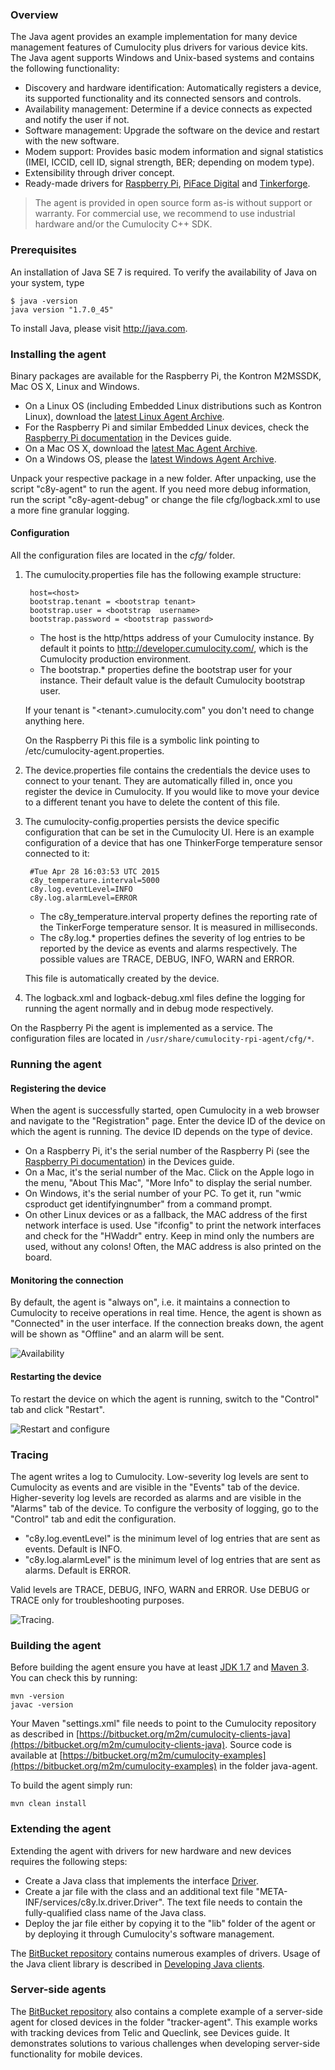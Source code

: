 ### Overview

The Java agent provides an example implementation for many device management features of Cumulocity plus drivers for various device kits. The Java agent supports Windows and Unix-based systems and contains the following functionality:

* Discovery and hardware identification: Automatically registers a device, its supported functionality and its connected sensors and controls.
* Availability management: Determine if a device connects as expected and notify the user if not.
* Software management: Upgrade the software on the device and restart with the new software.
* Modem support: Provides basic modem information and signal statistics  (IMEI, ICCID, cell ID, signal strength, BER; depending on modem type).
* Extensibility through driver concept.
* Ready-made drivers for [Raspberry Pi](/guides/devices/raspberry-pi), [PiFace Digital](/guides/devices/raspberry-pi) and [Tinkerforge](/guides/devices/tinkerforge).

> The agent is provided in open source form as-is without support or warranty. For commercial use, we recommend to use industrial hardware and/or the Cumulocity C++ SDK.

### Prerequisites

An installation of Java SE 7 is required. To verify the availability of Java on your system, type

	$ java -version
	java version "1.7.0_45"

To install Java, please visit http://java.com.


### Installing the agent

Binary packages are available for the Raspberry Pi, the Kontron M2MSSDK, Mac OS X, Linux and Windows.

* On a Linux OS (including Embedded Linux distributions such as Kontron Linux), download the [latest Linux Agent Archive](http://resources.cumulocity.com/examples/cumulocity-linux-agent-latest.tar.gz).
* For the Raspberry Pi and similar Embedded Linux devices, check the [Raspberry Pi documentation](/guides/devices/raspberry-pi) in the Devices guide.
* On a Mac OS X, download the [latest Mac Agent Archive](http://resources.cumulocity.com/examples/cumulocity-mac-agent-latest.tar.gz).
* On a Windows OS, please the [latest Windows Agent Archive](http://resources.cumulocity.com/examples/cumulocity-win-agent-latest.zip).

Unpack your respective package in a new folder. After unpacking, use the script "c8y-agent" to run the agent. If you need more debug information, run the script "c8y-agent-debug" or change the file cfg/logback.xml to use a more fine granular logging.

#### Configuration

All the configuration files are located in the *cfg/* folder.

1. The cumulocity.properties file has the following example structure:

		host=<host>
		bootstrap.tenant = <bootstrap tenant>
		bootstrap.user = <bootstrap  username>
		bootstrap.password = <bootstrap password>

	* The host is the http/https address of your Cumulocity instance. By default it points to http://developer.cumulocity.com/, which is the Cumulocity production environment.
	* The bootstrap.* properties define the bootstrap user for your instance. Their default value is the default Cumulocity bootstrap user.

	If your tenant is "&lt;tenant&gt;.cumulocity.com" you don't need to change anything here.

	On the Raspberry Pi this file is a symbolic link pointing to /etc/cumulocity-agent.properties.

2. The device.properties file contains the credentials the device uses to connect to your tenant. They are automatically filled in, once you register the device in Cumulocity. If you would like to move your device to a different tenant you have to delete the content of this file.

3. The cumulocity-config.properties persists the device specific configuration that can be set in the Cumulocity UI. Here is an example configuration of a device that has one ThinkerForge temperature sensor connected to it:

		#Tue Apr 28 16:03:53 UTC 2015
		c8y_temperature.interval=5000
		c8y.log.eventLevel=INFO
		c8y.log.alarmLevel=ERROR

	* The c8y_temperature.interval property defines the reporting rate of the TinkerForge temperature sensor. It is measured in milliseconds.
	* The c8y.log.* properties defines the severity of log entries to be reported by the device as events and alarms respectively. The possible values are TRACE, DEBUG, INFO, WARN and ERROR.

	This file is automatically created by the device.

4. The logback.xml and logback-debug.xml files define the logging for running the agent normally and in debug mode respectively.

On the Raspberry Pi the agent is implemented as a service. The configuration files are located in `/usr/share/cumulocity-rpi-agent/cfg/*`.


### Running the agent

#### Registering the device

When the agent is successfully started, open Cumulocity in a web browser and navigate to the "Registration" page. Enter the device ID of the device on which the agent is running. The device ID depends on the type of device.

* On a Raspberry Pi, it's the serial number of the Raspberry Pi (see the [Raspberry Pi documentation](/guides/devices/raspberry-pi)) in the Devices guide.
* On a Mac, it's the serial number of the Mac. Click on the Apple logo in the menu, "About This Mac", "More Info" to display the serial number.
* On Windows, it's the serial number of your PC. To get it, run "wmic csproduct get identifyingnumber" from a command prompt.
* On other Linux devices or as a fallback, the MAC address of the first network interface is used. Use "ifconfig" to print the network interfaces and check for the "HWaddr" entry. Keep in mind only the numbers are used, without any colons! Often, the MAC address is also printed on the board.

#### Monitoring the connection

By default, the agent is "always on", i.e. it maintains a connection to Cumulocity to receive operations in real time. Hence, the agent is shown as "Connected" in the user interface. If the connection breaks down, the agent will be shown as "Offline" and an alarm will be sent.

![Availability](/guides/images/devices/javaavailability.png)

#### Restarting the device

To restart the device on which the agent is running, switch to the "Control" tab and click "Restart".

![Restart and configure](/guides/images/devices/javarestartconfig.png)

### Tracing

The agent writes a log to Cumulocity. Low-severity log levels are sent to Cumulocity as events and are visible in the "Events" tab of the device. Higher-severity log levels are recorded as alarms and are visible in the "Alarms" tab of the device. To configure the verbosity of logging, go to the "Control" tab and edit the configuration.

* "c8y.log.eventLevel" is the minimum level of log entries that are sent as events. Default is INFO.
* "c8y.log.alarmLevel" is the minimum level of log entries that are sent as alarms. Default is ERROR.

Valid levels are TRACE, DEBUG, INFO, WARN and ERROR. Use DEBUG or TRACE only for troubleshooting purposes.

![Tracing](/guides/images/devices/javatracing.png).

### Building the agent

Before building the agent ensure you have at least [JDK 1.7](http://www.oracle.com/technetwork/java/javase/downloads/index.html) and [Maven 3](http://maven.apache.org/download.cgi). You can check this by running:

	mvn -version
	javac -version

Your Maven "settings.xml" file needs to point to the Cumulocity repository as described in [https://bitbucket.org/m2m/cumulocity-clients-java](https://bitbucket.org/m2m/cumulocity-clients-java). Source code is available at [https://bitbucket.org/m2m/cumulocity-examples](https://bitbucket.org/m2m/cumulocity-examples) in the folder java-agent.

To build the agent simply run:

	mvn clean install

### Extending the agent

Extending the agent with drivers for new hardware and new devices requires the following steps:

* Create a Java class that implements the interface [Driver](https://bitbucket.org/m2m/cumulocity-examples/src/c1ab2abac58e683697061d2f8740c54da055061b/linux-agent/lx-driver/src/main/java/c8y/lx/driver/Driver.java?at=default).
* Create a jar file with the class and an additional text file "META-INF/services/c8y.lx.driver.Driver". The text file needs to contain the fully-qualified class name of the Java class.
* Deploy the jar file either by copying it to the "lib" folder of the agent or by deploying it through Cumulocity's software management.

The [BitBucket repository](https://bitbucket.org/m2m/cumulocity-examples) contains numerous examples of drivers. Usage of the Java client library is described in [Developing Java clients](/guides/device-sdk/java#developing-java-clients).


### Server-side agents

The [BitBucket repository](https://bitbucket.org/m2m/cumulocity-examples) also contains a complete example of a server-side agent for closed devices in the folder "tracker-agent". This example works with tracking devices from Telic and Queclink, see Devices guide. It demonstrates solutions to various challenges when developing server-side functionality for mobile devices.
